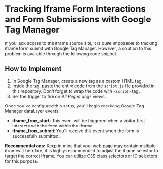# Tracking Iframe Form Interactions and Form Submissions with Google Tag Manager

If you lack access to the iframe source site, it is quite impossible to tracking iframe form submit with Google Tag Manager. However, a solution to this problem is available through the following code snippet.

## How to Implement

1. In Google Tag Manager, create a new tag as a custom HTML tag.
2. Inside the tag, paste the entire code from the `script.js` file provided in this repository. Don't forget to wrap the code with ```<script>``` tag.
3. Set the trigger to fire on *All Pages* page views.

Once you've configured this setup, you'll begin receiving Google Tag Manager dataLayer events:

- **iframe_from_start**: This event will be triggered when a visitor first interacts with the form within the iframe.
- **iframe_from_submit**: You'll receive this event when the form is successfully submitted.

**Recommendations:** Keep in mind that your web page may contain multiple iframes. Therefore, it is highly recommended to adjust the iframe selector to target the correct iframe. You can utilize CSS class selectors or ID selectors for this purpose.
